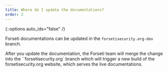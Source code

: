 ```yaml
---
title: Where do I update the documentations?
order: 2
---
```

{::options auto_ids="false" /}

Forseti documentations can be updated in the `forsetisecurity.org-dev` branch.

After you update the documentation, the Forseti team will merge the change into
the ``forsetisecurity.org` branch which will trigger a new build of the
forsetisecurity.org website, which serves the live documentations.
